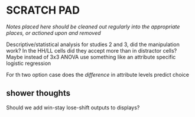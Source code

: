 # SCRATCH PAD

_Notes placed here should be cleaned out regularly into the appropriate places, or actioned upon and removed_


Descriptive/statistical analysis for studies 2 and 3, did the manipulation work? In the HH/LL cells did they accept more than in distractor cells? Maybe instead of 3x3 ANOVA use something like an attribute specific logistic regression

For th two option case does the _difference_ in attribute levels predict choice

## shower thoughts

Should we add win-stay lose-shift outputs to displays?